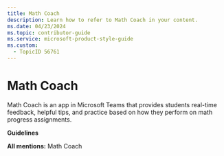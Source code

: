 ```yaml
---
title: Math Coach
description: Learn how to refer to Math Coach in your content.
ms.date: 04/23/2024
ms.topic: contributor-guide
ms.service: microsoft-product-style-guide
ms.custom:
  - TopicID 56761
---
```



# Math Coach

Math Coach is an app in Microsoft Teams that provides students real-time feedback, helpful tips, and practice based on how they perform on math progress assignments.  

**Guidelines**

**All mentions:** Math Coach

